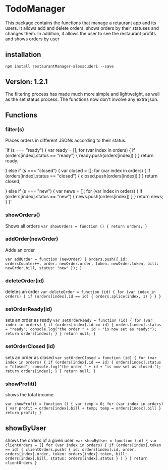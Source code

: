 # TodoManager
This package contains the functions that manage a retaurant app and its users.
It allows add and delete orders, shows orders by their statuses and changes them.
In addition, it allows the user to see the restaurant profits and shows orders by user
## installation
`npm install restaurantManager-alesscuderi --save`

## Version: 1.2.1
The filtering process has made much more simple and lightweight, as well as the set status process. The functions now don't involve any extra json.

## Functions

### filter(s)
Places orders in different JSONs according to their status.

`if (s === "ready") {
  var ready = [];
  for (var index in orders) {
    if (orders[index].status == "ready") {
      ready.push(orders[index])
    }
  } return ready;

} else if (s === "closed") {
  var closed = [];
  for (var index in orders) {
    if (orders[index].status == "closed") {
      closed.push(orders[index])
    }
  } return closed;

} else if (s === "new") {
  var news = [];
  for (var index in orders) {
    if (orders[index].status == "new") {
      news.push(orders[index])
    }
  } return news;
}
}`


### showOrders()
Shows all orders
`var showOrders = function () {
  return orders;
}`

### addOrder(newOrder)
Adds an order

`var addOrder = function (newOrder) {
  orders.push({
    id: ordersCounter++,
    order: newOrder.order,
    token: newOrder.token,
    bill: newOrder.bill,
    status: "new"
  });
}`

### deleteOrder(id)
deletes an order
`var deleteOrder = function (id) {
  for (var index in orders) {
    if (orders[index].id == id) {
      orders.splice(index, 1)
    }
  }
}`

### setOrderReady(id)
sets an order as ready
`var setOrderReady = function (id) {
  for (var index in orders) {
    if (orders[index].id == id) {
      orders[index].status = "ready";
      console.log("the order " + id + "is now set as ready:");
      return orders[index];
      }
    } return null;
  }`

### setOrderClosed (id)
sets an order as closed
`var setOrderClosed = function (id) {
  for (var index in orders) {
    if (orders[index].id == id) {
      orders[index].status = "closed";
      console.log("the order " + id + "is now set as closed:");
      return orders[index];
    }
  } return null;
}`


### showProfit()
shows the total income

`var showProfit = function () {
  var temp = 0;
  for (var index in orders) {
    var profit = orders[index].bill + temp;
    temp = orders[index].bill
  }
  return profit;
}`

## showByUser
shows the orders of a given user.
`var showByUser = function (id) {
  var clientOrders = []
  for (var index in orders) {
    if (orders[index].token == id) {
      clientOrders.push(
        {
          id: orders[index].id,
          order: orders[index].order,
          token: orders[index].token,
          bill: orders[index].bill,
          status: orders[index].status
        }
      )
    }
  }
  return clientOrders
}`
